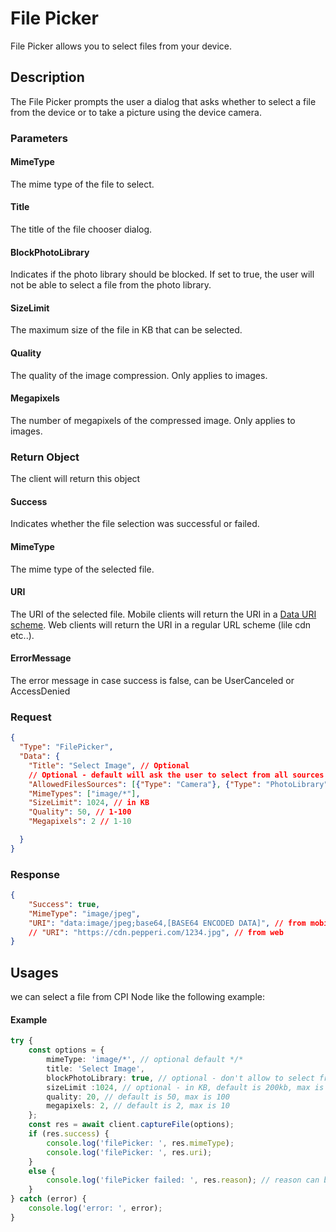 # File Picker
File Picker allows you to select files from your device.

## Description
The File Picker prompts the user a dialog that asks whether to select a file from the device or to take a picture using the device camera.

### Parameters 

#### MimeType
The mime type of the file to select.

#### Title
The title of the file chooser dialog.

#### BlockPhotoLibrary
Indicates if the photo library should be blocked.
If set to true, the user will not be able to select a file from the photo library.

#### SizeLimit
The maximum size of the file in KB that can be selected.

#### Quality
The quality of the image compression. Only applies to images.

#### Megapixels
The number of megapixels of the compressed image. Only applies to images.


### Return Object
The client will return this object

#### Success
Indicates whether the file selection was successful or failed.

#### MimeType
The mime type of the selected file.

#### URI
The URI of the selected file.
Mobile clients will return the URI in a [Data URI scheme](https://en.wikipedia.org/wiki/Data_URI_scheme).
Web clients will return the URI in a regular URL scheme (lile cdn etc..).

#### ErrorMessage
The error message in case success is false, can be UserCanceled or AccessDenied

### Request
```json
{
  "Type": "FilePicker",
  "Data": {
    "Title": "Select Image", // Optional
    // Optional - default will ask the user to select from all sources
    "AllowedFilesSources": [{"Type": "Camera"}, {"Type": "PhotoLibrary"}, {"Type": "Files"}], 
    "MimeTypes": ["image/*"],
    "SizeLimit": 1024, // in KB
    "Quality": 50, // 1-100
    "Megapixels": 2 // 1-10

  }
}
```

### Response
```json
{
    "Success": true,
    "MimeType": "image/jpeg",
    "URI": "data:image/jpeg;base64,[BASE64 ENCODED DATA]", // from mobile
    // "URI": "https://cdn.pepperi.com/1234.jpg", // from web
}
```

## Usages
we can select a file from  CPI Node like the following example:

#### Example 
```typescript
try {
    const options = {
        mimeType: 'image/*', // optional default */*
        title: 'Select Image',
        blockPhotoLibrary: true, // optional - don't allow to select from photo library
        sizeLimit :1024, // optional - in KB, default is 200kb, max is 5 GB
        quality: 20, // default is 50, max is 100
        megapixels: 2, // default is 2, max is 10
    };
    const res = await client.captureFile(options);
    if (res.success) {
        console.log('filePicker: ', res.mimeType);
        console.log('filePicker: ', res.uri);
    }
    else {
        console.log('filePicker failed: ', res.reason); // reason can be 'UserCanceled' or 'AccessDenied'
    }
} catch (error) {
    console.log('error: ', error);
}

```

